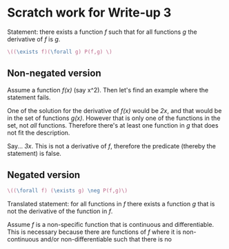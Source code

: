 # Scratch work for Write-up 3
Statement: there exists a function _f_ such that for all functions _g_ the derivative of _f_ is _g_.
```latex
\((\exists f)(\forall g) P(f,g) \)
```

## Non-negated version
Assume a function _f(x)_ (say x^2). Then let's find an example where the statement fails.

One of the solution for the derivative of _f(x)_ would be _2x_, and that would be in the set of functions _g(x)_. However that is only one of the functions in the set, not _all_ functions. Therefore there's at least one function in _g_ that does not fit the description.

Say... _3x_. This is not a derivative of _f_, therefore the predicate (thereby the statement) is false.

## Negated version
```latex
\((\forall f) (\exists g) \neg P(f,g)\)
```

Translated statement: for all functions in _f_ there exists a function _g_ that is not the derivative of the function in _f_.

Assume _f_ is a non-specific function that is continuous and differentiable. This is necessary because there are functions of _f_ where it is non-continuous and/or non-differentiable such that there is no 